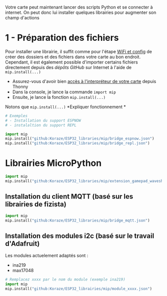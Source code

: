 

Votre carte peut maintenant lancer des scripts Python et se connecter à internet. On peut donc lui installer quelques librairies pour augmenter son champ d'actions


# 1 - Préparation des fichiers
Pour installer une librairie, il suffit comme pour l'étape [WiFi et config](-%20🚧%20GitHub/ESP32_libraries/doc/installation/2%20-%20WiFi%20et%20config.md) de créer des dossiers et des fichiers dans votre carte au bon endroit. Cependant, il est également possible d'importer certains fichiers directement depuis des *dépôts GitHub* sur Internet à l'aide de `mip.install(...)`
- Assurez-vous d'avoir bien [accès à l'interpréteur de votre carte](-%20🚧%20GitHub/ESP32_libraries/doc/installation/1%20-%20MicroPython.md) depuis Thonny
- Dans la console, je lance la commande `import mip`
- Ensuite, je lance la fonction `mip.install(...)`

Notons que `mip.install(...)` *Expliquer fonctionnement *

```python
# Exemples
# - Installation du support ESPNOW
# - instalaltion du support REPL

import mip
mip.install("github:Koraze/ESP32_libraries/mip/bridge_espnow.json") 
mip.install("github:Koraze/ESP32_libraries/mip/bridge_repl.json")
```


# Librairies MicroPython
```python
import mip
mip.install("github:Koraze/ESP32_libraries/mip/extension_gamepad_waveshare.json")
```



## Installation du client MQTT (basé sur les librairies de fizista)
```python
import mip
mip.install("github:Koraze/ESP32_libraries/mip/bridge_mqtt.json")
```

## Installation des modules i2c (basé sur le travail d'Adafruit)
Les modules actuelement adaptés sont :
- ina219
- max17048

```python
# Remplacez xxxx par le nom du module (exemple ina219)
import mip
mip.install("github:Koraze/ESP32_librairies/mip/module_xxxx.json")
```